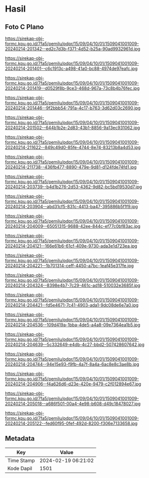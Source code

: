 # Hasil

## Foto C Plano

https://sirekap-obj-formc.kpu.go.id/7fa5/pemilu/pdpr/15/09/04/10/01/1509041001009-20240214-201342--ed2c7d3b-f371-4d52-b25a-90ad9932961d.jpg

https://sirekap-obj-formc.kpu.go.id/7fa5/pemilu/pdpr/15/09/04/10/01/1509041001009-20240214-201401--c6c1913c-a498-41a0-bc88-4974de97eafc.jpg

https://sirekap-obj-formc.kpu.go.id/7fa5/pemilu/pdpr/15/09/04/10/01/1509041001009-20240214-201419--d0529f8b-9ce3-468d-967a-73c8b4b76fec.jpg

https://sirekap-obj-formc.kpu.go.id/7fa5/pemilu/pdpr/15/09/04/10/01/1509041001009-20240214-201446--9f2bbb54-791a-4c17-b763-3d62d03c2690.jpg

https://sirekap-obj-formc.kpu.go.id/7fa5/pemilu/pdpr/15/09/04/10/01/1509041001009-20240214-201502--644b1b2e-2d83-43b1-8856-9a13ec931062.jpg

https://sirekap-obj-formc.kpu.go.id/7fa5/pemilu/pdpr/15/09/04/10/01/1509041001009-20240214-211622--849c49d0-85fe-4744-8e74-83213b8a4d53.jpg

https://sirekap-obj-formc.kpu.go.id/7fa5/pemilu/pdpr/15/09/04/10/01/1509041001009-20240214-211738--436fb477-8890-479e-9d81-d124fde74fd1.jpg

https://sirekap-obj-formc.kpu.go.id/7fa5/pemilu/pdpr/15/09/04/10/01/1509041001009-20240214-203739--b4d1b276-2d53-4362-9d82-bc5bd19530d7.jpg

https://sirekap-obj-formc.kpu.go.id/7fa5/pemilu/pdpr/15/09/04/10/01/1509041001009-20240214-203904--abd31cf5-831c-4413-ba47-395886b5f1f9.jpg

https://sirekap-obj-formc.kpu.go.id/7fa5/pemilu/pdpr/15/09/04/10/01/1509041001009-20240214-204009--65051315-9688-42ee-844c-ef77c0bf83ac.jpg

https://sirekap-obj-formc.kpu.go.id/7fa5/pemilu/pdpr/15/09/04/10/01/1509041001009-20240214-204121--166e61b6-61cf-409e-9730-ada3e1d723ea.jpg

https://sirekap-obj-formc.kpu.go.id/7fa5/pemilu/pdpr/15/09/04/10/01/1509041001009-20240214-204221--1b701314-ceff-4450-a7bc-1eaf45e317fe.jpg

https://sirekap-obj-formc.kpu.go.id/7fa5/pemilu/pdpr/15/09/04/10/01/1509041001009-20240214-204324--8398e4b7-7c29-461c-ad18-510032e3685f.jpg

https://sirekap-obj-formc.kpu.go.id/7fa5/pemilu/pdpr/15/09/04/10/01/1509041001009-20240214-204421--fd5e4671-7c41-4903-ada1-9dc08de6e7a0.jpg

https://sirekap-obj-formc.kpu.go.id/7fa5/pemilu/pdpr/15/09/04/10/01/1509041001009-20240214-204536--109d419a-1bba-4de5-a4a8-09e7364ea1b5.jpg

https://sirekap-obj-formc.kpu.go.id/7fa5/pemilu/pdpr/15/09/04/10/01/1509041001009-20240214-204639--5c332649-e4db-4c27-bbd2-507428607642.jpg

https://sirekap-obj-formc.kpu.go.id/7fa5/pemilu/pdpr/15/09/04/10/01/1509041001009-20240214-204744--94e15e93-f9fb-4a7f-8a4a-6ac8e8c3ae8b.jpg

https://sirekap-obj-formc.kpu.go.id/7fa5/pemilu/pdpr/15/09/04/10/01/1509041001009-20240214-204906--f4a626d6-d23e-420e-9479-c2f012894e67.jpg

https://sirekap-obj-formc.kpu.go.id/7fa5/pemilu/pdpr/15/09/04/10/01/1509041001009-20240214-205018--a686f501-00a4-4e98-b608-d49c18478027.jpg

https://sirekap-obj-formc.kpu.go.id/7fa5/pemilu/pdpr/15/09/04/10/01/1509041001009-20240214-205122--fed60f95-0fef-492d-8200-f306e7133658.jpg


## Metadata

| Key        | Value               |
| ---------- | ------------------- |
| Time Stamp | 2024-02-19 06:21:02 |
| Kode Dapil | 1501                |



